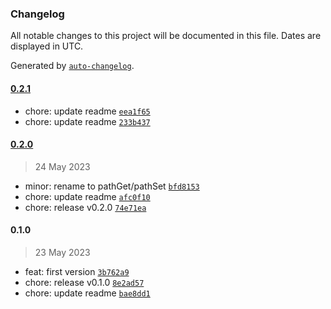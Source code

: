 ### Changelog

All notable changes to this project will be documented in this file. Dates are displayed in UTC.

Generated by [`auto-changelog`](https://github.com/CookPete/auto-changelog).

#### [0.2.1](https://github.com/react-earth/object-standard-path/compare/0.2.0...0.2.1)

- chore: update readme [`eea1f65`](https://github.com/react-earth/object-standard-path/commit/eea1f65733c7cc8845fed97b3605c8e55da2eeef)
- chore: update readme [`233b437`](https://github.com/react-earth/object-standard-path/commit/233b43745ef9269f5a9a9c42bfa69cb6df8b86eb)

#### [0.2.0](https://github.com/react-earth/object-standard-path/compare/0.1.0...0.2.0)

> 24 May 2023

- minor: rename to pathGet/pathSet [`bfd8153`](https://github.com/react-earth/object-standard-path/commit/bfd8153b073ae4aeb286f1d0d753831e2e384c60)
- chore: update readme [`afc0f10`](https://github.com/react-earth/object-standard-path/commit/afc0f108a5b3cb3f4fb8be5414a9f9d1db971cfc)
- chore: release v0.2.0 [`74e71ea`](https://github.com/react-earth/object-standard-path/commit/74e71ea9f3b0256165466901dea5539963fcda6b)

#### 0.1.0

> 23 May 2023

- feat: first version [`3b762a9`](https://github.com/react-earth/object-standard-path/commit/3b762a92cb8682ac77a1e96dbe394055faaf293c)
- chore: release v0.1.0 [`8e2ad57`](https://github.com/react-earth/object-standard-path/commit/8e2ad5786d95847db8e7fcddb812fb4e67bcbe93)
- chore: update readme [`bae8dd1`](https://github.com/react-earth/object-standard-path/commit/bae8dd1583d6784f0573500bf1920c2c6dcd7288)
